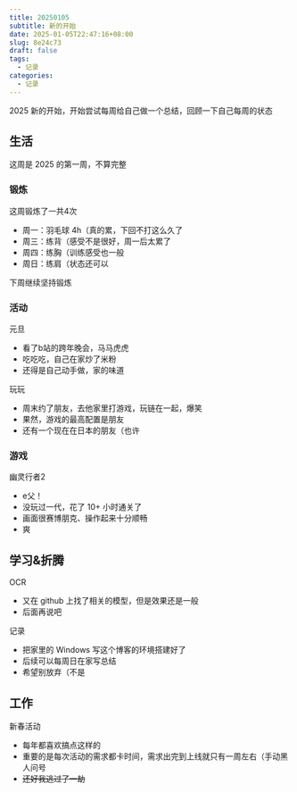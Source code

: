 ```yaml
---
title: 20250105
subtitle: 新的开始
date: 2025-01-05T22:47:16+08:00
slug: 8e24c73
draft: false
tags:
  - 记录
categories:
  - 记录
---
```


2025 新的开始，开始尝试每周给自己做一个总结，回顾一下自己每周的状态

## 生活

这周是 2025 的第一周，不算完整

### 锻炼

这周锻炼了一共4次

* 周一：羽毛球 4h（真的累，下回不打这么久了
* 周三：练背（感受不是很好，周一后太累了
* 周四：练胸（训练感受也一般
* 周日：练肩（状态还可以

下周继续坚持锻炼

### 活动

元旦
* 看了b站的跨年晚会，马马虎虎
* 吃吃吃，自己在家炒了米粉
* 还得是自己动手做，家的味道

玩玩
* 周末约了朋友，去他家里打游戏，玩链在一起，爆笑
* 果然，游戏的最高配置是朋友
* 还有一个现在在日本的朋友（也许

### 游戏
幽灵行者2
* e父！
* 没玩过一代，花了 10+ 小时通关了
* 画面很赛博朋克、操作起来十分顺畅
* 爽

## 学习&折腾

OCR
* 又在 github 上找了相关的模型，但是效果还是一般
* 后面再说吧

记录
* 把家里的 Windows 写这个博客的环境搭建好了
* 后续可以每周日在家写总结
* 希望别放弃（不是

## 工作

新春活动
* 每年都喜欢搞点这样的
* 重要的是每次活动的需求都卡时间，需求出完到上线就只有一周左右（手动黑人问号
* ~~还好我逃过了一劫~~
